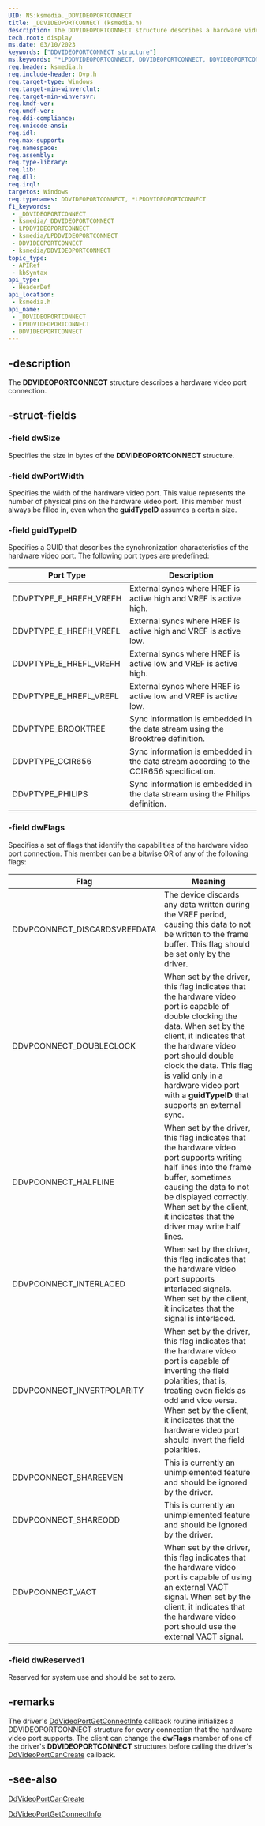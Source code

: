 ```yaml
---
UID: NS:ksmedia._DDVIDEOPORTCONNECT
title: _DDVIDEOPORTCONNECT (ksmedia.h)
description: The DDVIDEOPORTCONNECT structure describes a hardware video port connection.
tech.root: display
ms.date: 03/10/2023
keywords: ["DDVIDEOPORTCONNECT structure"]
ms.keywords: "*LPDDVIDEOPORTCONNECT, DDVIDEOPORTCONNECT, DDVIDEOPORTCONNECT structure [Display Devices], _DDVIDEOPORTCONNECT, ddstrcts_38f986ec-9ee1-438c-8b1f-2d07ebb06e87.xml, display.ddvideoportconnect, ksmedia/DDVIDEOPORTCONNECT"
req.header: ksmedia.h
req.include-header: Dvp.h
req.target-type: Windows
req.target-min-winverclnt: 
req.target-min-winversvr: 
req.kmdf-ver: 
req.umdf-ver: 
req.ddi-compliance: 
req.unicode-ansi: 
req.idl: 
req.max-support: 
req.namespace: 
req.assembly: 
req.type-library: 
req.lib: 
req.dll: 
req.irql: 
targetos: Windows
req.typenames: DDVIDEOPORTCONNECT, *LPDDVIDEOPORTCONNECT
f1_keywords:
 - _DDVIDEOPORTCONNECT
 - ksmedia/_DDVIDEOPORTCONNECT
 - LPDDVIDEOPORTCONNECT
 - ksmedia/LPDDVIDEOPORTCONNECT
 - DDVIDEOPORTCONNECT
 - ksmedia/DDVIDEOPORTCONNECT
topic_type:
 - APIRef
 - kbSyntax
api_type:
 - HeaderDef
api_location:
 - ksmedia.h
api_name:
 - _DDVIDEOPORTCONNECT
 - LPDDVIDEOPORTCONNECT
 - DDVIDEOPORTCONNECT
---
```


## -description

The **DDVIDEOPORTCONNECT** structure describes a hardware video port connection.

## -struct-fields

### -field dwSize

Specifies the size in bytes of the **DDVIDEOPORTCONNECT** structure.

### -field dwPortWidth

Specifies the width of the hardware video port. This value represents the number of physical pins on the hardware video port. This member must always be filled in, even when the **guidTypeID** assumes a certain size.

### -field guidTypeID

Specifies a GUID that describes the synchronization characteristics of the hardware video port. The following port types are predefined:

| Port Type | Description |
|---|---|
| DDVPTYPE_E_HREFH_VREFH | External syncs where HREF is active high and VREF is active high. |
| DDVPTYPE_E_HREFH_VREFL | External syncs where HREF is active high and VREF is active low. |
| DDVPTYPE_E_HREFL_VREFH | External syncs where HREF is active low and VREF is active high. |
| DDVPTYPE_E_HREFL_VREFL | External syncs where HREF is active low and VREF is active low. |
| DDVPTYPE_BROOKTREE | Sync information is embedded in the data stream using the Brooktree definition. |
| DDVPTYPE_CCIR656 | Sync information is embedded in the data stream according to the CCIR656 specification. |
| DDVPTYPE_PHILIPS | Sync information is embedded in the data stream using the Philips definition. |

### -field dwFlags

Specifies a set of flags that identify the capabilities of the hardware video port connection. This member can be a bitwise OR of any of the following flags:

| Flag | Meaning |
|---|---|
| DDVPCONNECT_DISCARDSVREFDATA | The device discards any data written during the VREF period, causing this data to not be written to the frame buffer. This flag should be set only by the driver. |
| DDVPCONNECT_DOUBLECLOCK | When set by the driver, this flag indicates that the hardware video port is capable of double clocking the data. When set by the client, it indicates that the hardware video port should double clock the data. This flag is valid only in a hardware video port with a **guidTypeID** that supports an external sync. |
| DDVPCONNECT_HALFLINE | When set by the driver, this flag indicates that the hardware video port supports writing half lines into the frame buffer, sometimes causing the data to not be displayed correctly. When set by the client, it indicates that the driver may write half lines. |
| DDVPCONNECT_INTERLACED | When set by the driver, this flag indicates that the hardware video port supports interlaced signals. When set by the client, it indicates that the signal is interlaced. |
| DDVPCONNECT_INVERTPOLARITY | When set by the driver, this flag indicates that the hardware video port is capable of inverting the field polarities; that is, treating even fields as odd and vice versa. When set by the client, it indicates that the hardware video port should invert the field polarities. |
| DDVPCONNECT_SHAREEVEN | This is currently an unimplemented feature and should be ignored by the driver. |
| DDVPCONNECT_SHAREODD | This is currently an unimplemented feature and should be ignored by the driver. |
| DDVPCONNECT_VACT | When set by the driver, this flag indicates that the hardware video port is capable of using an external VACT signal. When set by the client, it indicates that the hardware video port should use the external VACT signal. |

### -field dwReserved1

Reserved for system use and should be set to zero.

## -remarks

The driver's [DdVideoPortGetConnectInfo](/windows/win32/api/ddrawint/nc-ddrawint-pdd_vportcb_getvportconnect) callback routine initializes a DDVIDEOPORTCONNECT structure for every connection that the hardware video port supports. The client can change the **dwFlags** member of one of the driver's **DDVIDEOPORTCONNECT** structures before calling the driver's [DdVideoPortCanCreate](/windows/win32/api/ddrawint/nc-ddrawint-pdd_vportcb_cancreatevideoport) callback.

## -see-also

[DdVideoPortCanCreate](/windows/win32/api/ddrawint/nc-ddrawint-pdd_vportcb_cancreatevideoport)

[DdVideoPortGetConnectInfo](/windows/win32/api/ddrawint/nc-ddrawint-pdd_vportcb_getvportconnect)
